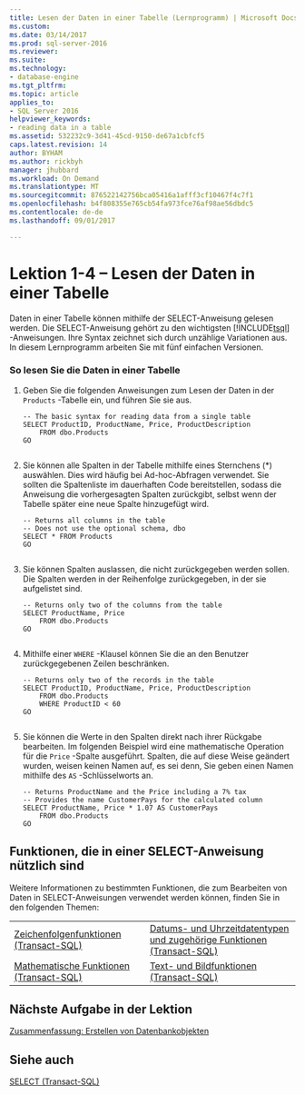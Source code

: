 ```yaml
---
title: Lesen der Daten in einer Tabelle (Lernprogramm) | Microsoft Docs
ms.custom: 
ms.date: 03/14/2017
ms.prod: sql-server-2016
ms.reviewer: 
ms.suite: 
ms.technology:
- database-engine
ms.tgt_pltfrm: 
ms.topic: article
applies_to:
- SQL Server 2016
helpviewer_keywords:
- reading data in a table
ms.assetid: 532232c9-3d41-45cd-9150-de67a1cbfcf5
caps.latest.revision: 14
author: BYHAM
ms.author: rickbyh
manager: jhubbard
ms.workload: On Demand
ms.translationtype: MT
ms.sourcegitcommit: 876522142756bca05416a1afff3cf10467f4c7f1
ms.openlocfilehash: b4f808355e765cb54fa973fce76af98ae56dbdc5
ms.contentlocale: de-de
ms.lasthandoff: 09/01/2017

---
```

# <a name="lesson-1-4---reading-the-data-in-a-table"></a>Lektion 1-4 – Lesen der Daten in einer Tabelle
Daten in einer Tabelle können mithilfe der SELECT-Anweisung gelesen werden. Die SELECT-Anweisung gehört zu den wichtigsten [!INCLUDE[tsql](../includes/tsql-md.md)] -Anweisungen. Ihre Syntax zeichnet sich durch unzählige Variationen aus. In diesem Lernprogramm arbeiten Sie mit fünf einfachen Versionen.  
  
### <a name="to-read-the-data-in-a-table"></a>So lesen Sie die Daten in einer Tabelle  
  
1.  Geben Sie die folgenden Anweisungen zum Lesen der Daten in der `Products` -Tabelle ein, und führen Sie sie aus.  
  
    ```  
    -- The basic syntax for reading data from a single table  
    SELECT ProductID, ProductName, Price, ProductDescription  
        FROM dbo.Products  
    GO  
  
    ```  
  
2.  Sie können alle Spalten in der Tabelle mithilfe eines Sternchens (*) auswählen. Dies wird häufig bei Ad-hoc-Abfragen verwendet. Sie sollten die Spaltenliste im dauerhaften Code bereitstellen, sodass die Anweisung die vorhergesagten Spalten zurückgibt, selbst wenn der Tabelle später eine neue Spalte hinzugefügt wird.  
  
    ```  
    -- Returns all columns in the table  
    -- Does not use the optional schema, dbo  
    SELECT * FROM Products  
    GO  
  
    ```  
  
3.  Sie können Spalten auslassen, die nicht zurückgegeben werden sollen. Die Spalten werden in der Reihenfolge zurückgegeben, in der sie aufgelistet sind.  
  
    ```  
    -- Returns only two of the columns from the table  
    SELECT ProductName, Price  
        FROM dbo.Products  
    GO  
  
    ```  
  
4.  Mithilfe einer `WHERE` -Klausel können Sie die an den Benutzer zurückgegebenen Zeilen beschränken.  
  
    ```  
    -- Returns only two of the records in the table  
    SELECT ProductID, ProductName, Price, ProductDescription  
        FROM dbo.Products  
        WHERE ProductID < 60  
    GO  
  
    ```  
  
5.  Sie können die Werte in den Spalten direkt nach ihrer Rückgabe bearbeiten. Im folgenden Beispiel wird eine mathematische Operation für die `Price` -Spalte ausgeführt. Spalten, die auf diese Weise geändert wurden, weisen keinen Namen auf, es sei denn, Sie geben einen Namen mithilfe des `AS` -Schlüsselworts an.  
  
    ```  
    -- Returns ProductName and the Price including a 7% tax  
    -- Provides the name CustomerPays for the calculated column  
    SELECT ProductName, Price * 1.07 AS CustomerPays  
        FROM dbo.Products  
    GO  
    ```  
  
## <a name="functions-that-are-useful-in-a-select-statement"></a>Funktionen, die in einer SELECT-Anweisung nützlich sind  
Weitere Informationen zu bestimmten Funktionen, die zum Bearbeiten von Daten in SELECT-Anweisungen verwendet werden können, finden Sie in den folgenden Themen:  
  
|||  
|-|-|  
|[Zeichenfolgenfunktionen &#40;Transact-SQL&#41;](../t-sql/functions/string-functions-transact-sql.md)|[Datums- und Uhrzeitdatentypen und zugehörige Funktionen &#40;Transact-SQL&#41;](../t-sql/functions/date-and-time-data-types-and-functions-transact-sql.md)|  
|[Mathematische Funktionen &#40;Transact-SQL&#41;](../t-sql/functions/mathematical-functions-transact-sql.md)|[Text- und Bildfunktionen &#40;Transact-SQL&#41;](http://msdn.microsoft.com/library/b9c70488-1bf5-4068-a003-e548ccbc5199)|  
  
## <a name="next-task-in-lesson"></a>Nächste Aufgabe in der Lektion  
[Zusammenfassung: Erstellen von Datenbankobjekten](../t-sql/lesson-1-5-summary-creating-database-objects.md)  
  
## <a name="see-also"></a>Siehe auch  
[SELECT &#40;Transact-SQL&#41;](../t-sql/queries/select-transact-sql.md)  
  
  
  

